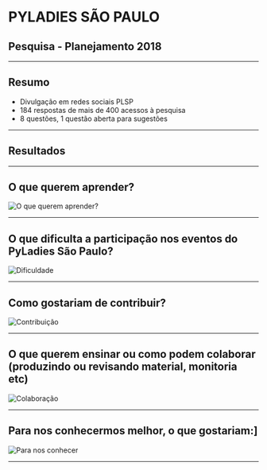 # PYLADIES SÃO PAULO

## Pesquisa - Planejamento 2018

---

## Resumo

- Divulgação em redes sociais PLSP
- 184 respostas de mais de 400 acessos à pesquisa
- 8 questões, 1 questão aberta para sugestões

---

## Resultados

---

## O que querem aprender?

![O que querem aprender?](https://github.com/PyLadiesSP/pesquisa-2018/results/o-que-querem.png)

---


## O que dificulta a participação nos eventos do PyLadies São Paulo?

![Dificuldade](https://github.com/PyLadiesSP/pesquisa-2018/results/dificuldades.png)

---

## Como gostariam de contribuir?

![Contribuição](https://github.com/PyLadiesSP/pesquisa-2018/results/contribuicao.png)

---

## O que querem ensinar ou como podem colaborar (produzindo ou revisando material, monitoria etc)

![Colaboração](https://github.com/PyLadiesSP/pesquisa-2018/results/colaboracao.png)

---

## Para nos conhecermos melhor, o que gostariam:]

![Para nos conhecer](https://github.com/PyLadiesSP/pesquisa-2018/results/para-nos-conhecer.png)

---

